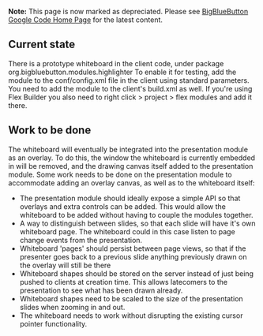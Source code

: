 **Note:** This page is now marked as depreciated.  Please see [BigBlueButton Google Code Home Page](http://code.google.com/p/bigbluebutton/) for the latest content.

## Current state ##
There is a prototype whiteboard in the client code, under package org.bigbluebutton.modules.highlighter
To enable it for testing, add the module to the conf/config.xml file in the client using standard parameters. You need to add the module to the client's build.xml as well. If you're using Flex Builder you also need to right click > project > flex modules and add it there.

## Work to be done ##
The whiteboard will eventually be integrated into the presentation module as an overlay. To do this, the window the whiteboard is currently embedded in will be removed, and the drawing canvas itself added to the presentation module. Some work needs to be done on the presentation module to accommodate adding an overlay canvas, as well as to the whiteboard itself:

  * The presentation module should ideally expose a simple API so that overlays and extra controls can be added. This would allow the whiteboard to be added without having to couple the modules together.
  * A way to distinguish between slides, so that each slide will have it's own whiteboard page. The whiteboard could in this case listen to page change events from the presentation.
  * Whiteboard 'pages' should persist between page views, so that if the presenter goes back to a previous slide anything previously drawn on the overlay will still be there
  * Whiteboard shapes should be stored on the server instead of just being pushed to clients at creation time. This allows latecomers to the presentation to see what has been drawn already.
  * Whiteboard shapes need to be scaled to the size of the presentation slides when zooming in and out.
  * The whiteboard needs to work without disrupting the existing cursor pointer functionality.
